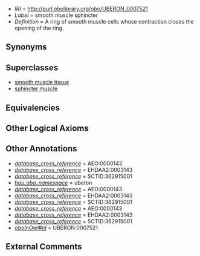  * *IRI* = http://purl.obolibrary.org/obo/UBERON_0007521
 * *Label* = smooth muscle sphincter
 * *Definition* = A ring of smooth muscle cells whose contraction closes the opening of the ring.

## Synonyms


## Superclasses

 * [smooth muscle tissue](../../UBERON/35/UBERON_0001135.md)
 * [sphincter muscle](../../UBERON/90/UBERON_0004590.md)

## Equivalencies


## Other Logical Axioms


## Other Annotations

 * *[database_cross_reference](../../ef/oboInOwl#hasDbXref.md)* = AEO:0000143
 * *[database_cross_reference](../../ef/oboInOwl#hasDbXref.md)* = EHDAA2:0003143
 * *[database_cross_reference](../../ef/oboInOwl#hasDbXref.md)* = SCTID:362915001
 * *[has_obo_namespace](../../ce/oboInOwl#hasOBONamespace.md)* = uberon
 * *[database_cross_reference](../../ef/oboInOwl#hasDbXref.md)* = AEO:0000143
 * *[database_cross_reference](../../ef/oboInOwl#hasDbXref.md)* = EHDAA2:0003143
 * *[database_cross_reference](../../ef/oboInOwl#hasDbXref.md)* = SCTID:362915001
 * *[database_cross_reference](../../ef/oboInOwl#hasDbXref.md)* = AEO:0000143
 * *[database_cross_reference](../../ef/oboInOwl#hasDbXref.md)* = EHDAA2:0003143
 * *[database_cross_reference](../../ef/oboInOwl#hasDbXref.md)* = SCTID:362915001
 * *[oboInOwl#id](../../id/oboInOwl#id.md)* = UBERON:0007521

## External Comments

